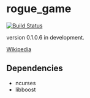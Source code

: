# rogue_game
[![Build Status](https://travis-ci.org/tanacchi/rogue_game.png)](https://travis-ci.org/tanacchi/rogue_game)

version 0.1.0.6 in development.

[Wikipedia](https://ja.wikipedia.org/wiki/%E3%83%AD%E3%83%BC%E3%82%B0)

## Dependencies
* ncurses
* libboost
